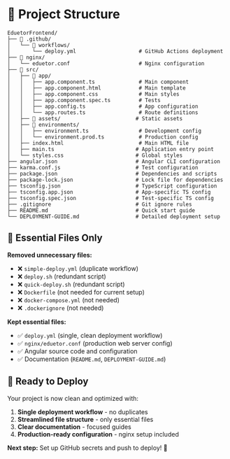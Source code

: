 # 📁 Project Structure

```
EduetorFrontend/
├── 📁 .github/
│   └── 📁 workflows/
│       └── deploy.yml                    # GitHub Actions deployment
├── 📁 nginx/
│   └── eduetor.conf                      # Nginx configuration
├── 📁 src/
│   ├── 📁 app/
│   │   ├── app.component.ts              # Main component
│   │   ├── app.component.html            # Main template
│   │   ├── app.component.css             # Main styles
│   │   ├── app.component.spec.ts         # Tests
│   │   ├── app.config.ts                 # App configuration
│   │   └── app.routes.ts                 # Route definitions
│   ├── 📁 assets/                        # Static assets
│   ├── 📁 environments/
│   │   ├── environment.ts                # Development config
│   │   └── environment.prod.ts           # Production config
│   ├── index.html                        # Main HTML file
│   ├── main.ts                          # Application entry point
│   └── styles.css                       # Global styles
├── angular.json                         # Angular CLI configuration
├── karma.conf.js                        # Test configuration
├── package.json                         # Dependencies and scripts
├── package-lock.json                    # Lock file for dependencies
├── tsconfig.json                        # TypeScript configuration
├── tsconfig.app.json                    # App-specific TS config
├── tsconfig.spec.json                   # Test-specific TS config
├── .gitignore                           # Git ignore rules
├── README.md                            # Quick start guide
└── DEPLOYMENT-GUIDE.md                  # Detailed deployment setup
```

## 🎯 Essential Files Only

**Removed unnecessary files:**
- ❌ `simple-deploy.yml` (duplicate workflow)
- ❌ `deploy.sh` (redundant script)  
- ❌ `quick-deploy.sh` (redundant script)
- ❌ `Dockerfile` (not needed for current setup)
- ❌ `docker-compose.yml` (not needed)
- ❌ `.dockerignore` (not needed)

**Kept essential files:**
- ✅ `deploy.yml` (single, clean deployment workflow)
- ✅ `nginx/eduetor.conf` (production web server config)
- ✅ Angular source code and configuration
- ✅ Documentation (`README.md`, `DEPLOYMENT-GUIDE.md`)

## 🚀 Ready to Deploy

Your project is now clean and optimized with:
1. **Single deployment workflow** - no duplicates
2. **Streamlined file structure** - only essential files
3. **Clear documentation** - focused guides
4. **Production-ready configuration** - nginx setup included

**Next step:** Set up GitHub secrets and push to deploy! 🎉
